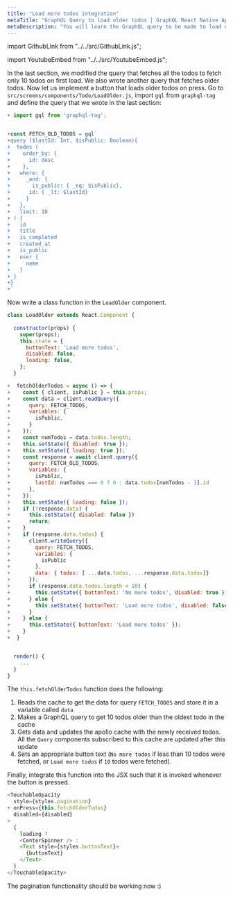 ```yaml
---
title: "Load more todos integration"
metaTitle: "GraphQL Query to load older todos | GraphQL React Native Apollo Tutorial"
metaDescription: "You will learn the GraphQL query to be made to load older todos with parameters and arguments."
---
```


import GithubLink from "../../src/GithubLink.js";

import YoutubeEmbed from "../../src/YoutubeEmbed.js";

<YoutubeEmbed link="https://www.youtube.com/embed/ajMuxGqX-Dg" />

In the last section, we modified the query that fetches all the todos to fetch only 10 todos on first load. We also wrote another query that fetches older todos. Now let us implement a button that loads older todos on press. Go to `src/screens/components/Todo/LoadOlder.js`, import `gql` from `graphql-tag` and define the query that we wrote in the last section:

<GithubLink link="https://github.com/hasura/learn-graphql/blob/master/tutorials/mobile/react-native-apollo/app-final/src/screens/components/Todo/LoadOlder.js" text="LoadOlder.js"/>

```js
+ import gql from 'graphql-tag';


+const FETCH_OLD_TODOS = gql`
+query ($lastId: Int, $isPublic: Boolean){
+  todos (
+    order_by: {
+      id: desc
+    },
+   where: {
+     _and: {
+       is_public: { _eq: $isPublic},
+      id: { _lt: $lastId}
+     }
+   },
+   limit: 10
+ ) {
+   id
+   title
+   is_completed
+   created_at
+   is_public
+   user {
+     name
+   }
+ }
+}
+`
```

Now write a class function in the `LoadOlder` component.

```js
class LoadOlder extends React.Component {
 
  constructor(props) {
    super(props);
    this.state = {
      buttonText: 'Load more todos',
      disabled: false,
      loading: false,
    };
  }

+  fetchOlderTodos = async () => {
+    const { client, isPublic } = this.props;
+    const data = client.readQuery({
+      query: FETCH_TODOS,
+      variables: {
+        isPublic,
+      }
+    });
+    const numTodos = data.todos.length;
+    this.setState({ disabled: true });
+    this.setState({ loading: true });
+    const response = await client.query({
+      query: FETCH_OLD_TODOS,
+      variables: {
+        isPublic,
+        lastId: numTodos === 0 ? 0 : data.todos[numTodos - 1].id
+      },
+    });
+    this.setState({ loading: false });
+    if (!response.data) {
+      this.setState({ disabled: false })
+      return;
+    }
+    if (response.data.todos) {
+      client.writeQuery({
+        query: FETCH_TODOS,
+        variables: {
+          isPublic
+        },
+        data: { todos: [ ...data.todos, ...response.data.todos]}
+      });
+      if (response.data.todos.length < 10) {
+        this.setState({ buttonText: 'No more todos', disabled: true })
+      } else {
+        this.setState({ buttonText: 'Load more todos', disabled: false})
+      }
+    } else {
+      this.setState({ buttonText: 'Load more todos' });  
+    }
+  }


  render() {
    ...
  }
}
```

The `this.fetchOlderTodos` function does the following:

1. Reads the cache to get the data for query `FETCH_TODOS` and store it in a variable called `data`
2. Makes a GraphQL query to get 10 todos older than the oldest todo in the cache
3. Gets data and updates the apollo cache with the newly received todos. All the `Query` components subscribed to this cache are updated after this update
4. Sets an appropriate button text (`No more todos` if less than 10 todos were fetched, or `Load more todos` if `10` todos were fetched).

Finally, integrate this function into the JSX such that it is invoked whenever the button is pressed.

```js
<TouchableOpacity
  style={styles.pagination}
+ onPress={this.fetchOlderTodos}
  disabled={disabled}
> 
  {
    loading ?
    <CenterSpinner /> :
    <Text style={styles.buttonText}>
      {buttonText}
    </Text>
  }
</TouchableOpacity> 
```

The pagination functionality should be working now :)


